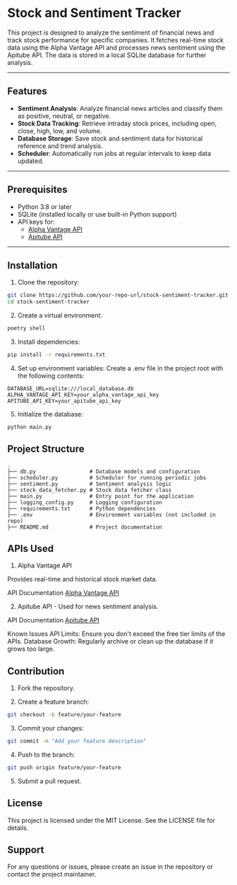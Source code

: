 # Stock and Sentiment Tracker

This project is designed to analyze the sentiment of financial news and track stock performance for specific companies. It fetches real-time stock data using the Alpha Vantage API and processes news sentiment using the Apitube API. The data is stored in a local SQLite database for further analysis.

---

## Features

- **Sentiment Analysis**: Analyze financial news articles and classify them as positive, neutral, or negative.
- **Stock Data Tracking**: Retrieve intraday stock prices, including open, close, high, low, and volume.
- **Database Storage**: Save stock and sentiment data for historical reference and trend analysis.
- **Scheduler**: Automatically run jobs at regular intervals to keep data updated.

---

## Prerequisites

- Python 3.8 or later
- SQLite (installed locally or use built-in Python support)
- API keys for:
  - [Alpha Vantage API](https://www.alphavantage.co/)
  - [Apitube API](https://apitube.io/)

---

## Installation

1. Clone the repository:
```bash
git clone https://github.com/your-repo-url/stock-sentiment-tracker.git
cd stock-sentiment-tracker
```
2. Create a virtual environment:

```bash
poetry shell
```

3. Install dependencies:

```bash
pip install -r requirements.txt
```

4. Set up environment variables: Create a .env file in the project root with the following contents:

```plaintext
DATABASE_URL=sqlite:///local_database.db
ALPHA_VANTAGE_API_KEY=your_alpha_vantage_api_key
APITUBE_API_KEY=your_apitube_api_key
```

5. Initialize the database:

```bash
python main.py
```

## Project Structure

```plaintext
.
├── db.py                 # Database models and configuration
├── scheduler.py          # Scheduler for running periodic jobs
├── sentiment.py          # Sentiment analysis logic
├── stock_data_fetcher.py # Stock data fetcher class
├── main.py               # Entry point for the application
├── logging_config.py     # Logging configuration
├── requirements.txt      # Python dependencies
├── .env                  # Environment variables (not included in repo)
├── README.md             # Project documentation
```

## APIs Used

1. Alpha Vantage API

Provides real-time and historical stock market data.

API Documentation
[Alpha Vantage API](https://www.alphavantage.co/)

2. Apitube API - Used for news sentiment analysis.

API Documentation
[Apitube API](https://apitube.io/)

Known Issues
API Limits: Ensure you don't exceed the free tier limits of the APIs.
Database Growth: Regularly archive or clean up the database if it grows too large.

## Contribution

1. Fork the repository.

2. Create a feature branch:

```bash
git checkout -b feature/your-feature
```

3. Commit your changes:

```bash
git commit -m "Add your feature description"
```

4. Push to the branch:
```bash
git push origin feature/your-feature
```

5. Submit a pull request.

## License

This project is licensed under the MIT License. See the LICENSE file for details.

## Support

For any questions or issues, please create an issue in the repository or contact the project maintainer.
